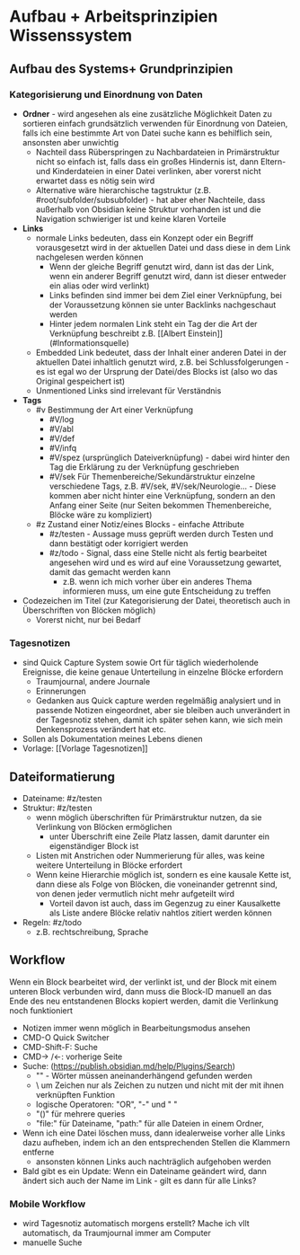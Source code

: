 
# Aufbau + Arbeitsprinzipien Wissenssystem

## Aufbau des Systems+ Grundprinzipien

### Kategorisierung und Einordnung von Daten
-   **Ordner** - wird angesehen als eine zusätzliche Möglichkeit Daten zu sortieren einfach grundsätzlich verwenden für Einordnung von Dateien, falls ich eine bestimmte Art von Datei suche kann es behilflich sein, ansonsten aber unwichtig
	-   Nachteil dass Rüberspringen zu Nachbardateien in Primärstruktur nicht so einfach ist, falls dass ein großes Hindernis ist, dann Eltern- und Kinderdateien in einer Datei verlinken, aber vorerst nicht erwartet dass es nötig sein wird
	-   Alternative wäre hierarchische tagstruktur (z.B. \#root/subfolder/subsubfolder) - hat aber eher Nachteile, dass  außerhalb von Obsidian keine Struktur vorhanden ist und die Navigation schwieriger ist und keine klaren Vorteile
-   **Links**
	-   normale Links bedeuten, dass ein Konzept oder ein Begriff vorausgesetzt wird in der aktuellen Datei und dass diese in dem Link nachgelesen werden können
		-   Wenn der gleiche Begriff genutzt wird, dann ist das der Link, wenn ein anderer Begriff genutzt wird, dann ist dieser entweder ein alias oder wird verlinkt)
		-   Links befinden sind immer bei dem Ziel einer Verknüpfung, bei der Voraussetzung können sie unter Backlinks nachgeschaut werden
		-   Hinter jedem normalen Link steht ein Tag der die Art der Verknüpfung beschreibt z.B. \[\[Albert Einstein\]\](\#Informationsquelle)
	-   Embedded Link bedeutet, dass der Inhalt einer anderen Datei in der aktuellen Datei inhaltlich genutzt wird, z.B. bei Schlussfolgerungen - es ist egal wo der Ursprung der Datei/des Blocks ist (also wo das Original gespeichert ist)
	-   Unmentioned Links sind irrelevant für Verständnis
-   **Tags**
	-   \#v Bestimmung der Art einer Verknüpfung
		-   \#V/log
		-   \#V/abl
		-   \#V/def
		-   \#V/infq
		-   \#V/spez (ursprünglich Dateiverknüpfung) - dabei wird hinter den Tag die Erklärung zu der Verknüpfung geschrieben
		-   \#V/sek Für Themenbereiche/Sekundärstruktur einzelne verschiedene Tags, z.B. \#V/sek, \#V/sek/Neurologie… - Diese kommen aber nicht hinter eine Verknüpfung, sondern an den Anfang einer Seite (nur Seiten bekommen Themenbereiche, Blöcke wäre zu kompliziert)
	-   \#z Zustand einer Notiz/eines Blocks - einfache Attribute
		-   \#z/testen - Aussage muss geprüft werden durch Testen und dann bestätigt oder korrigiert werden
		-   \#z/todo - Signal, dass eine Stelle nicht als fertig bearbeitet angesehen wird und es wird auf eine Voraussetzung gewartet, damit das gemacht werden kann
			-   z.B. wenn ich mich vorher über ein anderes Thema informieren muss, um eine gute Entscheidung zu treffen
-   Codezeichen im Titel (zur Kategorisierung der Datei, theoretisch auch in Überschriften von Blöcken möglich)
	-   Vorerst nicht, nur bei Bedarf

### Tagesnotizen
- sind Quick Capture System sowie Ort für täglich wiederholende Ereignisse, die keine genaue Unterteilung in einzelne Blöcke erfordern
	- Traumjournal, andere Journale
	- Erinnerungen
	- Gedanken aus Quick capture werden regelmäßig analysiert und in passende Notizen eingeordnet, aber sie bleiben auch unverändert in der Tagesnotiz stehen, damit ich später sehen kann, wie sich mein Denkensprozess verändert hat etc.
- Sollen als Dokumentation meines Lebens dienen
- Vorlage: [[Vorlage Tagesnotizen]]

## Dateiformatierung
- Dateiname: #z/testen
- Struktur: #z/testen
	- wenn möglich überschriften für Primärstruktur nutzen, da sie Verlinkung von Blöcken ermöglichen
		- unter Überschrift eine Zeile Platz lassen, damit darunter ein eigenständiger Block ist
	-	Listen mit Anstrichen oder Nummerierung für alles, was keine weitere Unterteilung in Blöcke erfordert 
	-  Wenn keine Hierarchie möglich ist, sondern es eine kausale Kette ist, dann diese als Folge von Blöcken, die voneinander getrennt sind, von denen jeder vermutlich nicht mehr aufgeteilt wird
		-  Vorteil davon ist auch, dass im Gegenzug zu einer Kausalkette als Liste andere Blöcke relativ nahtlos zitiert werden können
- Regeln: #z/todo
	- z.B. rechtschreibung, Sprache

## Workflow

Wenn ein Block bearbeitet wird, der verlinkt ist, und der Block mit einem unteren Block verbunden wird, dann muss die Block-ID manuell an das Ende des neu entstandenen Blocks kopiert werden, damit die Verlinkung noch funktioniert

-   Notizen immer wenn möglich in Bearbeitungsmodus ansehen
-   CMD-O Quick Switcher
-   CMD-Shift-F: Suche
-   CMD-> /<-: vorherige Seite
-   Suche: (https://publish.obsidian.md/help/Plugins/Search)
	-   "" - Wörter müssen aneinanderhängend gefunden werden
	-   \ um Zeichen nur als Zeichen zu nutzen und nicht mit der mit ihnen verknüpften Funktion
	-   logische Operatoren: "OR", "-" und " "
	-   "()" für mehrere queries
	-   "file:" für Dateiname, "path:" für alle Dateien in einem Ordner, 
-   Wenn ich eine Datei löschen muss, dann idealerweise vorher alle Links dazu aufheben, indem ich an den entsprechenden Stellen die Klammern entferne
	-   ansonsten können Links auch nachträglich aufgehoben werden
-   Bald gibt es ein Update: Wenn ein Dateiname geändert wird, dann ändert sich auch der Name im Link - gilt es dann für alle Links?

### Mobile Workflow
- wird Tagesnotiz automatisch morgens erstellt? Mache ich vllt automatisch, da Traumjournal immer am Computer
- manuelle Suche



